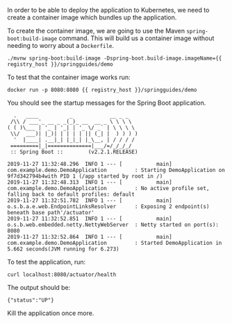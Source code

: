 In order to be able to deploy the application to Kubernetes, we need to create a container image which bundles up the application.

To create the container image, we are going to use the Maven `spring-boot:build-image` command. This will build us a container image without needing to worry about a `Dockerfile`.

```execute
./mvnw spring-boot:build-image -Dspring-boot.build-image.imageName={{ registry_host }}/springguides/demo
```

To test that the container image works run:

```execute
docker run -p 8080:8080 {{ registry_host }}/springguides/demo
```

You should see the startup messages for the Spring Boot application.

```
  .   ____          _            __ _ _
 /\\ / ___'_ __ _ _(_)_ __  __ _ \ \ \ \
( ( )\___ | '_ | '_| | '_ \/ _` | \ \ \ \
 \\/  ___)| |_)| | | | | || (_| |  ) ) ) )
  '  |____| .__|_| |_|_| |_\__, | / / / /
 =========|_|==============|___/=/_/_/_/
 :: Spring Boot ::        (v2.2.1.RELEASE)

2019-11-27 11:32:48.296  INFO 1 --- [           main] com.example.demo.DemoApplication         : Starting DemoApplication on 9f7d342794b4with PID 1 (/app started by root in /)
2019-11-27 11:32:48.313  INFO 1 --- [           main] com.example.demo.DemoApplication         : No active profile set, falling back to default profiles: default
2019-11-27 11:32:51.782  INFO 1 --- [           main] o.s.b.a.e.web.EndpointLinksResolver      : Exposing 2 endpoint(s) beneath base path'/actuator'
2019-11-27 11:32:52.851  INFO 1 --- [           main] o.s.b.web.embedded.netty.NettyWebServer  : Netty started on port(s): 8080
2019-11-27 11:32:52.864  INFO 1 --- [           main] com.example.demo.DemoApplication         : Started DemoApplication in 5.662 seconds(JVM running for 6.273)
```

To test the application, run:

```execute-2
curl localhost:8080/actuator/health
```

The output should be:

```
{"status":"UP"}
```

Kill the application once more.

```terminal:interrupt
```
